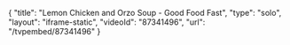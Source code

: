 {
    "title": "Lemon Chicken and Orzo Soup - Good Food Fast",
    "type": "solo",
    "layout": "iframe-static",
    "videoId": "87341496",
    "url": "\/tvpembed\/87341496"
}